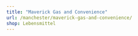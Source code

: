 ```yaml
---
title: "Maverick Gas and Convenience"
url: /manchester/maverick-gas-and-convenience/
shop: Lebensmittel
---
```


